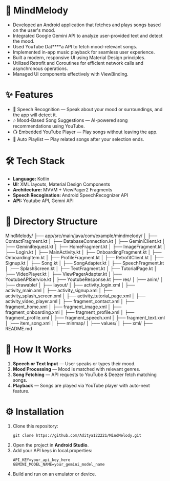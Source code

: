 # 🎵 MindMelody


* Developed an Android application that fetches and plays songs based on the user's mood.
* Integrated Google Gemini API to analyze user-provided text and detect the mood.
* Used YouTube Dat****a API to fetch mood-relevant songs.
* Implemented in-app music playback for seamless user experience.
* Built a modern, responsive UI using Material Design principles.
* Utilized Retrofit and Coroutines for efficient network calls and asynchronous operations.
* Managed UI components effectively with ViewBinding.


# ✨ Features


* 🎤 Speech Recognition — Speak about your mood or surroundings, and the app will detect it.
* 🎶 Mood-Based Song Suggestions — AI-powered song recommendations using YouTube.
* 📺 Embedded YouTube Player — Play songs without leaving the app.
* 🔀 Auto Playlist — Play related songs after your selection ends.


# 🛠 Tech Stack


<ul>
<li><strong>Language:</strong> Kotlin</li>
<li><strong>UI:</strong> XML layouts, Material Design Components</li>
<li><strong>Architecture:</strong> MVVM + ViewPager2 Fragments</li>
<li><strong>Speech Recogination: </strong> Android SpeechRecognizer API</li>
<li><strong>API: </strong> Youtube API, Gemni API</li>
</ul>

# 📂 Directory Structure


MindMelody/
 ├── app/src/main/java/com/example/mindmelody/
 │    ├── ContactFragment.kt
 │    ├── DatabaseConnection.kt
 │    ├── GeminiClient.kt
 │    ├── GeminiRequest.kt
 │    ├── HomeFragment.kt
 │    ├── ImageFragment.kt
 │    ├── Login.kt
 │    ├── MainActivity.kt
 │    ├── OnboardingFragment.kt
 │    ├── OnboardingItem.kt
 │    ├── ProfileFragment.kt
 │    ├── RetrofitClient.kt
 │    ├── Signup.kt
 │    ├── Song.kt
 │    ├── SongAdapter.kt
 │    ├── SpeechFragment.kt
 │    ├── SplashScreen.kt
 │    ├── TextFragment.kt
 │    ├── TutorialPage.kt
 │    ├── VideoPlayer.kt
 │    ├── ViewPagerAdapter.kt
 │    ├── YoutubeAPIService.kt
 │    ├── YoutubeResponse.kt
 ├── res/
 │    ├── anim/
 │    ├── drawable/
 │    ├── layout/
 │              ├── activity_login.xml
 │              ├── activity_main.xml
 │              ├── activity_signup.xml
 │              ├── activity_splash_screen.xml
 │              ├── activity_tutorial_page.xml
 │              ├── activity_video_player.xml
 │              ├── fragment_contact.xml
 │              ├── fragment_home.xml
 │              ├── fragment_image.xml
 │              ├── fragment_onboarding.xml
 │              ├── fragment_profile.xml
 │              ├── fragment_profile.xml
 │              ├── fragment_speech.xml
 │              ├── fragment_text.xml
 │              ├── item_song.xml
 │    ├── minmap/
 │    ├── values/
 │    ├── xml/
 ├── README.md


# 🚀 How It Works


<ol>
<li><strong>Speech or Text Input</strong> — User speaks or types their mood.</li>
<li><strong>Mood Processing</strong> — Mood is matched with relevant genres.</li>
<li><strong>Song Fetching</strong> — API requests to YouTube & Deezer fetch matching songs.</li>
<li><strong>Playback</strong> — Songs are played via YouTube player with auto-next feature.</li>
</ol>

# ⚙️ Installation


<ol>
<li>Clone this repository:

```
git clone https://github.com/Aditya122221/MindMelody.git
```
</li>

<li>Open the project in <strong>Android Studio</strong>.</li>
<li>Add your API keys in local.properties:

```
API_KEY=your_api_key_here
GEMINI_MODEL_NAME=your_gemini_model_name
```
</li>
<li>Build and run on an emulator or device.</li>
</ol>